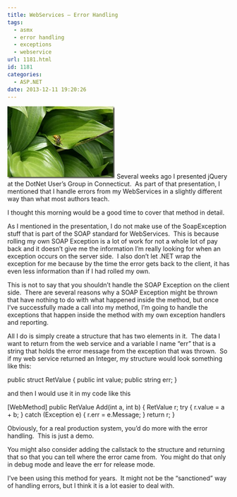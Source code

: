 ```yaml
---
title: WebServices – Error Handling
tags:
  - asmx
  - error handling
  - exceptions
  - webservice
url: 1181.html
id: 1181
categories:
  - ASP.NET
date: 2013-12-11 19:20:26
---
```


![tp_vol2_004](/uploads/2009/06/tp-vol2-004.jpg "tp_vol2_004") Several weeks ago I presented jQuery at the DotNet User’s Group in Connecticut.  As part of that presentation, I mentioned that I handle errors from my WebServices in a slightly different way than what most authors teach.

I thought this morning would be a good time to cover that method in detail.

As I mentioned in the presentation, I do not make use of the SoapException stuff that is part of the SOAP standard for WebServices.  This is because rolling my own SOAP Exception is a lot of work for not a whole lot of pay back and it doesn’t give me the information I’m really looking for when an exception occurs on the server side.  I also don’t let .NET wrap the exception for me because by the time the error gets back to the client, it has even less information than if I had rolled my own.

This is not to say that you shouldn’t handle the SOAP Exception on the client side.  There are several reasons why a SOAP Exception might be thrown that have nothing to do with what happened inside the method, but once I’ve successfully made a call into my method, I’m going to handle the exceptions that happen inside the method with my own exception handlers and reporting.

All I do is simply create a structure that has two elements in it.  The data I want to return from the web service and a variable I name “err” that is a string that holds the error message from the exception that was thrown.  So if my web service returned an Integer, my structure would look something like this:

public struct RetValue {
    public int value;
    public string err;
}

[](//11011.net/software/vspaste)and then I would use it in my code like this

\[WebMethod\]
public RetValue Add(int a, int b)
{
    RetValue r;
    try {
        r.value =  a + b;
    }
    catch (Exception e)
    {
        r.err = e.Message;
    }
    return r;
}

[](//11011.net/software/vspaste)

Obviously, for a real production system, you’d do more with the error handling.  This is just a demo.

You might also consider adding the callstack to the structure and returning that so that you can tell where the error came from.  You might do that only in debug mode and leave the err for release mode.

I’ve been using this method for years.  It might not be the “sanctioned” way of handling errors, but I think it is a lot easier to deal with.
